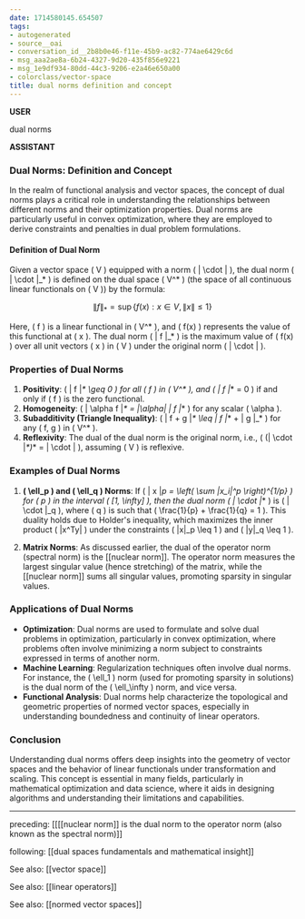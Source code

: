```yaml
---
date: 1714580145.654507
tags:
- autogenerated
- source__oai
- conversation_id__2b8b0e46-f11e-45b9-ac82-774ae6429c6d
- msg_aaa2ae8a-6b24-4327-9d20-435f856e9221
- msg_1e9df934-80dd-44c3-9206-e2a46e650a00
- colorclass/vector-space
title: dual norms definition and concept
---
```


**USER**

dual norms


**ASSISTANT**

### Dual Norms: Definition and Concept

In the realm of functional analysis and vector spaces, the concept of dual norms plays a critical role in understanding the relationships between different norms and their optimization properties. Dual norms are particularly useful in convex optimization, where they are employed to derive constraints and penalties in dual problem formulations.

#### Definition of Dual Norm

Given a vector space \( V \) equipped with a norm \( \| \cdot \| \), the dual norm \( \| \cdot \|_* \) is defined on the dual space \( V^* \) (the space of all continuous linear functionals on \( V \)) by the formula:

$$
\| f \|_* = \sup \{ f(x) : x \in V, \|x\| \leq 1 \}
$$

Here, \( f \) is a linear functional in \( V^* \), and \( f(x) \) represents the value of this functional at \( x \). The dual norm \( \| f \|_* \) is the maximum value of \( f(x) \) over all unit vectors \( x \) in \( V \) under the original norm \( \| \cdot \| \).

### Properties of Dual Norms

1. **Positivity**: \( \| f \|_* \geq 0 \) for all \( f \) in \( V^* \), and \( \| f \|_* = 0 \) if and only if \( f \) is the zero functional.
2. **Homogeneity**: \( \| \alpha f \|_* = |\alpha| \| f \|_* \) for any scalar \( \alpha \).
3. **Subadditivity (Triangle Inequality)**: \( \| f + g \|_* \leq \| f \|_* + \| g \|_* \) for any \( f, g \) in \( V^* \).
4. **Reflexivity**: The dual of the dual norm is the original norm, i.e., \( (\| \cdot \|_*)_* = \| \cdot \| \), assuming \( V \) is reflexive.

### Examples of Dual Norms

1. **\( \ell_p \) and \( \ell_q \) Norms**: If \( \| x \|_p = \left( \sum |x_i|^p \right)^{1/p} \) for \( p \) in the interval \( [1, \infty] \), then the dual norm \( \| \cdot \|_* \) is \( \| \cdot \|_q \), where \( q \) is such that \( \frac{1}{p} + \frac{1}{q} = 1 \). This duality holds due to Holder's inequality, which maximizes the inner product \( |x^Ty| \) under the constraints \( \|x\|_p \leq 1 \) and \( \|y\|_q \leq 1 \).

2. **Matrix Norms**: As discussed earlier, the dual of the operator norm (spectral norm) is the [[nuclear norm]]. The operator norm measures the largest singular value (hence stretching) of the matrix, while the [[nuclear norm]] sums all singular values, promoting sparsity in singular values.

### Applications of Dual Norms

- **Optimization**: Dual norms are used to formulate and solve dual problems in optimization, particularly in convex optimization, where problems often involve minimizing a norm subject to constraints expressed in terms of another norm.
- **Machine Learning**: Regularization techniques often involve dual norms. For instance, the \( \ell_1 \) norm (used for promoting sparsity in solutions) is the dual norm of the \( \ell_\infty \) norm, and vice versa.
- **Functional Analysis**: Dual norms help characterize the topological and geometric properties of normed vector spaces, especially in understanding boundedness and continuity of linear operators.

### Conclusion

Understanding dual norms offers deep insights into the geometry of vector spaces and the behavior of linear functionals under transformation and scaling. This concept is essential in many fields, particularly in mathematical optimization and data science, where it aids in designing algorithms and understanding their limitations and capabilities.


---

preceding: [[[[nuclear norm]] is the dual norm to the operator norm (also known as the spectral norm)]]  


following: [[dual spaces fundamentals and mathematical insight]]

See also: [[vector space]]


See also: [[linear operators]]


See also: [[normed vector spaces]]